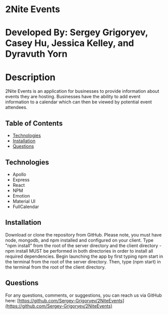 # 2Nite Events

# Developed By: Sergey Grigoryev, Casey Hu, Jessica Kelley, and Dyravuth Yorn

# Description

2Nite Events is an application for businesses to provide information about events they are hosting. Businesses have the ability to add event information
to a calendar which can then be viewed by potential event attendees.

## Table of Contents

- [Technologies](#technologies)
- [Installation](#installation)
- [Questions](#questions)

## Technologies

- Apollo
- Express
- React
- NPM
- Emotion
- Material UI
- FullCalendar

## Installation

Download or clone the repository from GitHub. Please note, you must have node, mongodb, and npm installed and configured on your client.
Type "npm install" from the root of the server directory and the client directory - npm install MUST be performed in both directories in order to install all required dependencies.
Begin launching the app by first typing npm start in the terminal from the root of the server directory. Then, type (npm start) in the terminal from the root of the client directory.

## Questions

For any questions, comments, or suggestions, you can reach us via GitHub here: [https://github.com/Sergey-Grigoryev/2NiteEvents](https://github.com/Sergey-Grigoryev/2NiteEvents)
